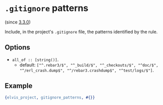 # `.gitignore` patterns

(since [3.3.0](https://github.com/inaka/elvis_core/releases/tag/3.3.0))

Include, in the project's `.gitignore` file, the patterns identified by the rule.

## Options

- `all_of :: [string()]`.
  - default: `["^.rebar3/$",
               "^_build/$",
               "^_checkouts/$",
               "^doc/$",
               "^/erl_crash.dump$",
               "^/rebar3.crashdump$",
               "^test/logs/$"]`.

## Example

```erlang
{elvis_project, gitignore_patterns, #{}}
```
